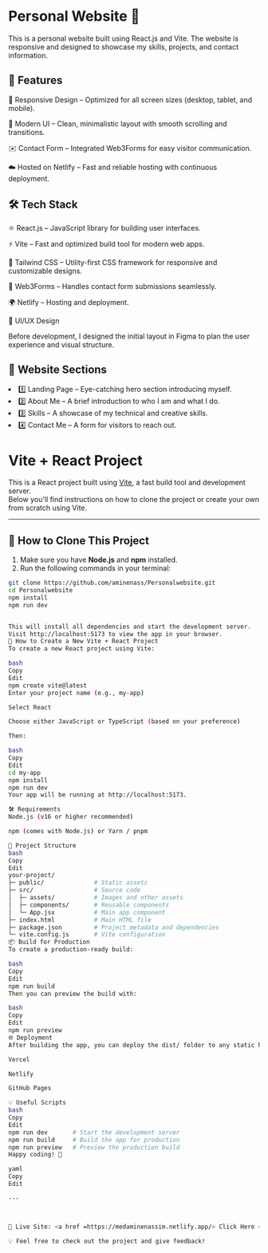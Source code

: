 <h1>Personal Website 🚀</h1>

This is a personal website built using React.js and Vite. The website is responsive and designed to showcase my skills, projects, and contact information.

<h2>🌟 Features</h2>

📱 Responsive Design – Optimized for all screen sizes (desktop, tablet, and mobile).

🎨 Modern UI – Clean, minimalistic layout with smooth scrolling and transitions.

✉️ Contact Form – Integrated Web3Forms for easy visitor communication.

☁️ Hosted on Netlify – Fast and reliable hosting with continuous deployment.

<h2>🛠️ Tech Stack</h2>

⚛️ React.js – JavaScript library for building user interfaces.

⚡ Vite – Fast and optimized build tool for modern web apps.

🎨 Tailwind CSS – Utility-first CSS framework for responsive and customizable designs.

🔗 Web3Forms – Handles contact form submissions seamlessly.

🌍 Netlify – Hosting and deployment.

🎨 UI/UX Design

Before development, I designed the initial layout in Figma to plan the user experience and visual structure.

<h2>📌 Website Sections </h2>

<li>1️⃣ Landing Page – Eye-catching hero section introducing myself.</li>
<li>2️⃣ About Me – A brief introduction to who I am and what I do.</li>
<li>3️⃣ Skills – A showcase of my technical and creative skills.</li>
<li>4️⃣ Contact Me – A form for visitors to reach out.</li>

# Vite + React Project

This is a React project built using [Vite](https://vitejs.dev/), a fast build tool and development server.  
Below you'll find instructions on how to clone the project or create your own from scratch using Vite.

---

## 🔁 How to Clone This Project

1. Make sure you have **Node.js** and **npm** installed.
2. Run the following commands in your terminal:

```bash
git clone https://github.com/aminenass/Personalwebsite.git
cd Personalwebsite
npm install
npm run dev


This will install all dependencies and start the development server.
Visit http://localhost:5173 to view the app in your browser.
🚀 How to Create a New Vite + React Project
To create a new React project using Vite:

bash
Copy
Edit
npm create vite@latest
Enter your project name (e.g., my-app)

Select React

Choose either JavaScript or TypeScript (based on your preference)

Then:

bash
Copy
Edit
cd my-app
npm install
npm run dev
Your app will be running at http://localhost:5173.

🛠 Requirements
Node.js (v16 or higher recommended)

npm (comes with Node.js) or Yarn / pnpm

📁 Project Structure
bash
Copy
Edit
your-project/
├─ public/              # Static assets
├─ src/                 # Source code
│  ├─ assets/           # Images and other assets
│  ├─ components/       # Reusable components
│  └─ App.jsx           # Main app component
├─ index.html           # Main HTML file
├─ package.json         # Project metadata and dependencies
└─ vite.config.js       # Vite configuration
📦 Build for Production
To create a production-ready build:

bash
Copy
Edit
npm run build
Then you can preview the build with:

bash
Copy
Edit
npm run preview
🌐 Deployment
After building the app, you can deploy the dist/ folder to any static hosting provider like:

Vercel

Netlify

GitHub Pages

💡 Useful Scripts
bash
Copy
Edit
npm run dev       # Start the development server
npm run build     # Build the app for production
npm run preview   # Preview the production build
Happy coding! 🚀

yaml
Copy
Edit

---



🚀 Live Site: <a href =https://medaminenassim.netlify.app/> Click Here </a>

💡 Feel free to check out the project and give feedback!
